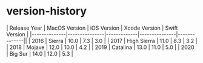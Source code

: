 # version-history

| Release Year | MacOS Version | iOS Version | Xcode Version | Swift Version |
|--------------|---------------|-------------|---------------|--------------||
| 2016         | Sierra        | 10.0        | 7.3           | 3.0          |
| 2017         | High Sierra   | 11.0        | 8.3           | 3.2          |
| 2018         | Mojave        | 12.0        | 10.0          | 4.2          |
| 2019         | Catalina      | 13.0        | 11.0          | 5.0          |
| 2020         | Big Sur       | 14.0        | 12.0          | 5.3          |
